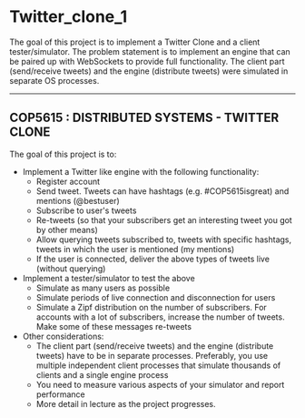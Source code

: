 # Twitter_clone_1
The goal of this project is to implement a Twitter Clone and a client tester/simulator. The problem statement is to implement an engine that can be paired up with WebSockets to provide full functionality. The client part (send/receive tweets) and the engine (distribute tweets) were simulated in separate OS processes.

-------------------------------------------------------
 COP5615 : DISTRIBUTED SYSTEMS - TWITTER CLONE 
-------------------------------------------------------
The goal of this project is to:
 - Implement a Twitter like engine with the following functionality:
	* Register account
	* Send tweet. Tweets can have hashtags (e.g. #COP5615isgreat) and mentions (@bestuser)
	* Subscribe to user's tweets
	* Re-tweets (so that your subscribers get an interesting tweet you got by other means)
	* Allow querying tweets subscribed to, tweets with specific hashtags, tweets in which the user is mentioned (my mentions)
	* If the user is connected, deliver the above types of tweets live (without querying)
 - Implement a tester/simulator to test the above
	* Simulate as many users as possible
	* Simulate periods of live connection and disconnection for users
	* Simulate a Zipf distribution on the number of subscribers. For accounts with a lot of subscribers, increase the number of tweets. Make some of these messages re-tweets
 - Other considerations: 
    * The client part (send/receive tweets) and the engine (distribute tweets) have to be in separate processes. Preferably, you use multiple independent client processes that simulate thousands of clients and a single engine process 
    * You need to measure various aspects of your simulator and report performance 
    * More detail in lecture as the project progresses. 
